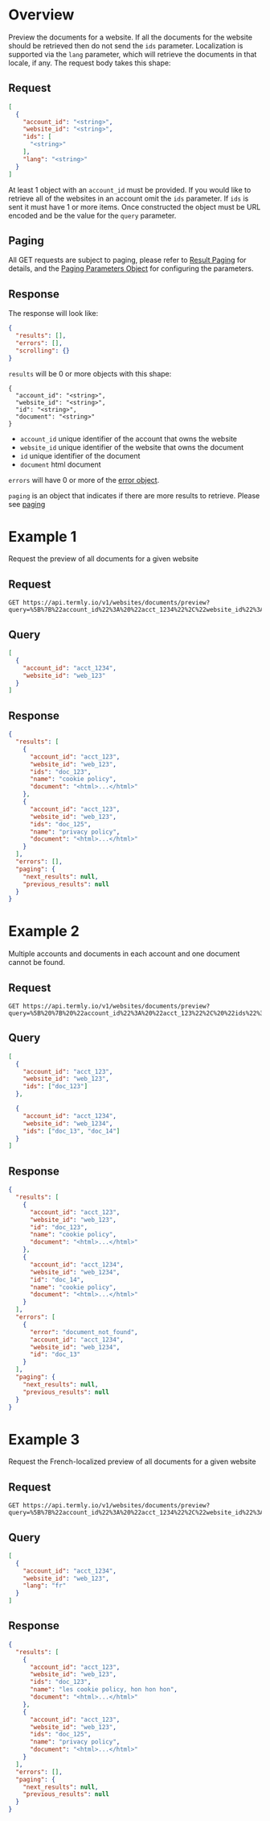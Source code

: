 # Overview

Preview the documents for a website. If all the documents for the website should be retrieved then do not send the `ids` parameter. Localization is supported via the `lang` parameter, which will retrieve the documents in that locale, if any. The request body takes this shape:

## Request

```JSON
[
  {
    "account_id": "<string>",
    "website_id": "<string>",
    "ids": [
      "<string>"
    ],
    "lang": "<string>"
  }
]
```

At least 1 object with an `account_id` must be provided.  If you would like to retrieve all of the websites in an account omit the `ids` parameter.  If `ids` is sent it must have 1 or more items. Once constructed the object must be URL encoded and be the value for the `query` parameter.

## Paging

All GET requests are subject to paging, please refer to [Result Paging](../results_paging.md) for details, and the [Paging Parameters Object](../paging_parameters_object.md) for configuring the parameters.

## Response

The response will look like:

```JSON
{
  "results": [],
  "errors": [],
  "scrolling": {}
}
```

`results` will be 0 or more objects with this shape:

```
{
  "account_id": "<string>",
  "website_id": "<string>",
  "id": "<string>",
  "document": "<string>"
}
```

* `account_id` unique identifier of the account that owns the website
* `website_id` unique identifier of the website that owns the document
* `id` unique identifier of the document
* `document` html document

`errors` will have 0 or more of the [error object](../error_object.md#get-errors).

`paging` is an object that indicates if there are more results to retrieve. Please see [paging](../results_paging.md)

# Example 1

Request the preview of all documents for a given website

## Request

```
GET https://api.termly.io/v1/websites/documents/preview?query=%5B%7B%22account_id%22%3A%20%22acct_1234%22%2C%22website_id%22%3A%20%22web_123%22%7D%5D
```

## Query

```JSON
[
  {
    "account_id": "acct_1234",
    "website_id": "web_123"
  }
]
```

## Response

```JSON
{
  "results": [
    {
      "account_id": "acct_123",
      "website_id": "web_123",
      "ids": "doc_123",
      "name": "cookie policy",
      "document": "<html>...</html>"
    },
    {
      "account_id": "acct_123",
      "website_id": "web_123",
      "ids": "doc_125",
      "name": "privacy policy",
      "document": "<html>...</html>"
    }
  ],
  "errors": [],
  "paging": {
    "next_results": null,
    "previous_results": null
  }
}
```

# Example 2

Multiple accounts and documents in each account and one document cannot be found.

## Request

```
GET https://api.termly.io/v1/websites/documents/preview?query=%5B%20%7B%20%22account_id%22%3A%20%22acct_123%22%2C%20%22ids%22%3A%20%5B%22web_123%22%5D%7D%2C%20%7B%22account_id%22%3A%20%22acct_1234%22%2C%20%22ids%22%3A%20%5B%22web_13%22%2C%20%22web_14%22%5D%7D%5D
```

## Query

```JSON
[
  {
    "account_id": "acct_123",
    "website_id": "web_123",
    "ids": ["doc_123"]
  },

  {
    "account_id": "acct_1234",
    "website_id": "web_1234",
    "ids": ["doc_13", "doc_14"]
  }
]
```

## Response

```JSON
{
  "results": [
    {
      "account_id": "acct_123",
      "website_id": "web_123",
      "id": "doc_123",
      "name": "cookie policy",
      "document": "<html>...</html>"
    },
    {
      "account_id": "acct_1234",
      "website_id": "web_1234",
      "id": "doc_14",
      "name": "cookie policy",
      "document": "<html>...</html>"
    }
  ],
  "errors": [
    {
      "error": "document_not_found",
      "account_id": "acct_1234",
      "website_id": "web_1234",
      "id": "doc_13"
    }
  ],
  "paging": {
    "next_results": null,
    "previous_results": null
  }
}
```

# Example 3

Request the French-localized preview of all documents for a given website

## Request

```
GET https://api.termly.io/v1/websites/documents/preview?query=%5B%7B%22account_id%22%3A%20%22acct_1234%22%2C%22website_id%22%3A%20%22web_123%22%2C%22lang%22%3A%20%22fr%22%7D%5D
```

## Query

```JSON
[
  {
    "account_id": "acct_1234",
    "website_id": "web_123",
    "lang": "fr"
  }
]
```

## Response

```JSON
{
  "results": [
    {
      "account_id": "acct_123",
      "website_id": "web_123",
      "ids": "doc_123",
      "name": "les cookie policy, hon hon hon",
      "document": "<html>...</html>"
    },
    {
      "account_id": "acct_123",
      "website_id": "web_123",
      "ids": "doc_125",
      "name": "privacy policy",
      "document": "<html>...</html>"
    }
  ],
  "errors": [],
  "paging": {
    "next_results": null,
    "previous_results": null
  }
}
```